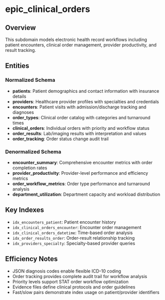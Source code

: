 # epic_clinical_orders

## Overview
This subdomain models electronic health record workflows including patient encounters, clinical order management, provider productivity, and result tracking.

## Entities

### Normalized Schema
- **patients**: Patient demographics and contact information with insurance details
- **providers**: Healthcare provider profiles with specialties and credentials
- **encounters**: Patient visits with admission/discharge tracking and diagnoses
- **order_types**: Clinical order catalog with categories and turnaround times
- **clinical_orders**: Individual orders with priority and workflow status
- **order_results**: Lab/imaging results with interpretation and values
- **order_tracking**: Order status change audit trail

### Denormalized Schema
- **encounter_summary**: Comprehensive encounter metrics with order completion rates
- **provider_productivity**: Provider-level performance and efficiency metrics
- **order_workflow_metrics**: Order type performance and turnaround analysis
- **department_utilization**: Department capacity and workload distribution

## Key Indexes
- `idx_encounters_patient`: Patient encounter history
- `idx_clinical_orders_encounter`: Encounter order management
- `idx_clinical_orders_datetime`: Time-based order analysis
- `idx_order_results_order`: Order-result relationship tracking
- `idx_providers_specialty`: Specialty-based provider queries

## Efficiency Notes
- JSON diagnosis codes enable flexible ICD-10 coding
- Order tracking provides complete audit trail for workflow analysis
- Priority levels support STAT order workflow optimization
- Evidence files define clinical protocols and order guidelines
- Fast/slow pairs demonstrate index usage on patient/provider identifiers